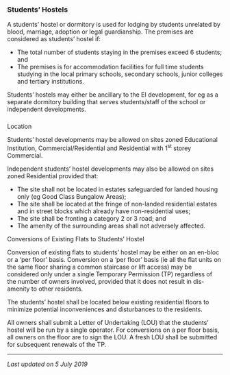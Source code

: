 ### Students’ Hostels

A students’ hostel or dormitory is used for lodging by students
unrelated by blood, marriage, adoption or legal guardianship. The
premises are considered as students’ hostel if:

-   The total number of students staying in the premises exceed 6
    students; and
-   The premises is for accommodation facilities for full time students
    studying in the local primary schools, secondary schools, junior
    colleges and tertiary institutions.

Students’ hostels may either be ancillary to the EI development, for eg
as a separate dormitory building that serves students/staff of the
school or independent developments.

### 

<a href="#Location" class="collapsible collapsed"
data-toggle="collapse"></a>

Location

Students’ hostel developments may be allowed on sites zoned Educational
Institution, Commercial/Residential and Residential with 1<sup>st</sup>
storey Commercial.

Independent students’ hostel developments may also be allowed on sites
zoned Residential provided that:

-   The site shall not be located in estates safeguarded for landed
    housing only (eg Good Class Bungalow Areas);
-   The site shall be located at the fringe of non-landed residential
    estates and in street blocks which already have non-residential
    uses;
-   The site shall be fronting a category 2 or 3 road; and
-   The amenity of the surrounding areas shall not adversely affected.

<a href="#Conversion" class="collapsible collapsed"
data-toggle="collapse"></a>

Conversions of Existing Flats to Students’ Hostel

Conversion of existing flats to students’ hostel may be either on an
en-bloc or a ‘per floor’ basis. Conversion on a ‘per floor’ basis (ie
all the flat units on the same floor sharing a common staircase or lift
access) may be considered only under a single Temporary Permission (TP)
regardless of the number of owners involved, provided that it does not
result in dis-amenity to other residents.

The students’ hostel shall be located below existing residential floors
to minimize potential inconveniences and disturbances to the residents.

All owners shall submit a Letter of Undertaking (LOU) that the students’
hostel will be run by a single operator. For conversions on a per floor
basis, all owners on the floor are to sign the LOU. A fresh LOU shall be
submitted for subsequent renewals of the TP.

------------------------------------------------------------------------

*Last updated on 5 July 2019*
